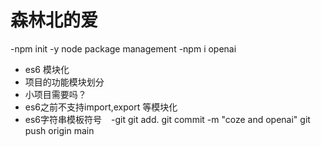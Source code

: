 # 森林北的爱

-npm init -y
node package management
-npm i openai
- es6 模块化
 - 项目的功能模块划分
 - 小项目需要吗？
 - es6之前不支持import,export 等模块化
 - es6字符串模板符号 ` `
  -git
   git add.
   git commit -m "coze and openai"
   git push origin main

